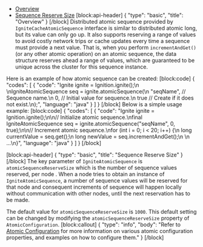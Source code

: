 * [Overview](#overview)
* [Sequence Reserve Size](#sequence-reserve-size)
[block:api-header]
{
  "type": "basic",
  "title": "Overview"
}
[/block]
Distributed atomic sequence provided by `IgniteCacheAtomicSequence`  interface is similar to distributed atomic long, but its value can only go up. It also supports reserving a range of values to avoid costly network trips or cache updates every time a sequence must provide a next value. That is, when you perform `incrementAndGet()` (or any other atomic operation) on an atomic sequence, the data structure reserves ahead a range of values, which are guaranteed to be unique across the cluster for this sequence instance. 

Here is an example of how atomic sequence can be created:
[block:code]
{
  "codes": [
    {
      "code": "Ignite ignite = Ignition.ignite();\n \nIgniteAtomicSequence seq = ignite.atomicSequence(\n    \"seqName\", // Sequence name.\n    0,       // Initial value for sequence.\n    true     // Create if it does not exist.\n);",
      "language": "java"
    }
  ]
}
[/block]
Below is a simple usage example:
[block:code]
{
  "codes": [
    {
      "code": "Ignite ignite = Ignition.ignite();\n\n// Initialize atomic sequence.\nfinal IgniteAtomicSequence seq = ignite.atomicSequence(\"seqName\", 0, true);\n\n// Increment atomic sequence.\nfor (int i = 0; i < 20; i++) {\n  long currentValue = seq.get();\n  long newValue = seq.incrementAndGet();\n  \n  ...\n}",
      "language": "java"
    }
  ]
}
[/block]

[block:api-header]
{
  "type": "basic",
  "title": "Sequence Reserve Size"
}
[/block]
The key parameter of `IgniteAtomicSequence` is `atomicSequenceReserveSize` which is the number of sequence values reserved, per node .  When a node tries to obtain an instance of `IgniteAtomicSequence`, a number of sequence values will be reserved for that node and consequent increments of sequence will happen locally without communication with other nodes, until the next reservation has to be made. 

The default value for `atomicSequenceReserveSize` is `1000`. This default setting can be changed by modifying the `atomicSequenceReserveSize` property of `AtomicConfiguration`. 
[block:callout]
{
  "type": "info",
  "body": "Refer to [Atomic Configuration](/docs/atomic-types#atomic-configuration) for more information on various atomic configuration properties, and examples on how to configure them."
}
[/block]
